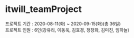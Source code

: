 # itwill_teamProject
 
프로젝트 기간 : 2020-08-11(화) ~ 2020-09-15(화)(총 36일) <br>
프로젝트 인원 : 6인(강유리, 이동욱, 김효경, 정창화, 김미진, 임하늘)
